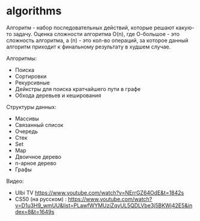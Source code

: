 # algorithms

Алгоритм - набор последовательных действий, которые решают какую-то задачу.
Оценка сложности алгоритма O(n), где О-большое - это сложность алгоритма, а (n) - это кол-во операций, за которое данный алгоритм приходит к финальному результату в худшем случае.

Алгоритмы:

- Поиска
- Сортировки
- Рекурсивные
- Дейкстры для поиска кратчайшего пути в графе
- Обхода деревьев и кеширования

Структуры данных:

- Массивы
- Связанный список
- Очередь
- Стек
- Set
- Map
- Двоичное дерево
- n-арное дерево
- Графы

Видео:

- Ulbi TV https://www.youtube.com/watch?v=NErrGZ64OdE&t=1842s
- CS50 (на русском) : https://www.youtube.com/watch?v=D1u3H9_wmUU&list=PLawfWYMUziZqyUL5QDLVbe3j5BKWj42E5&index=8&t=1649s
